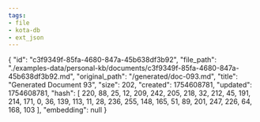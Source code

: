 ```yaml
---
tags:
- file
- kota-db
- ext_json
---
```

{
  "id": "c3f9349f-85fa-4680-847a-45b638df3b92",
  "file_path": "./examples-data/personal-kb/documents/c3f9349f-85fa-4680-847a-45b638df3b92.md",
  "original_path": "/generated/doc-093.md",
  "title": "Generated Document 93",
  "size": 202,
  "created": 1754608781,
  "updated": 1754608781,
  "hash": [
    220,
    88,
    25,
    12,
    209,
    242,
    205,
    218,
    32,
    212,
    45,
    191,
    214,
    171,
    0,
    36,
    139,
    113,
    11,
    28,
    236,
    255,
    148,
    165,
    51,
    89,
    201,
    247,
    226,
    64,
    168,
    103
  ],
  "embedding": null
}